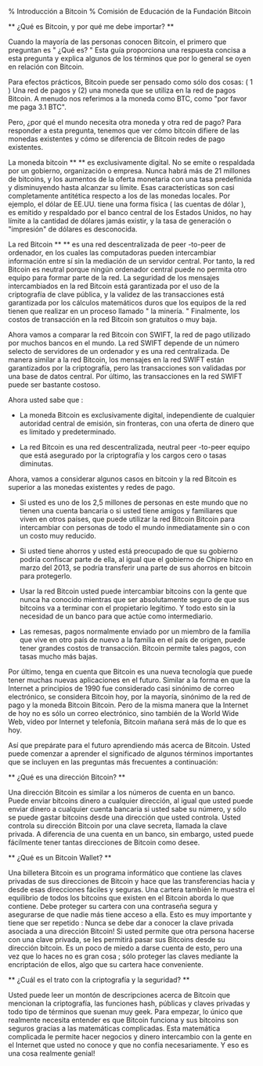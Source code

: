 % Introducción a Bitcoin
% Comisión de Educación de la Fundación Bitcoin

** ¿Qué es Bitcoin, y por qué me debe importar? **

Cuando la mayoría de las personas conocen Bitcoin, el primero que preguntan es " ¿Qué es? " Esta guía proporciona una respuesta concisa a esta pregunta y explica algunos de los términos que por lo general se oyen en relación con Bitcoin.

Para efectos prácticos, Bitcoin puede ser pensado como sólo dos cosas: ( 1 ) Una red de pagos y (2) una moneda que se utiliza en la red de pagos Bitcoin. A menudo nos referimos a la moneda como BTC, como "por favor me paga 3.1 BTC".

Pero, ¿por qué el mundo necesita otra moneda y otra red de pago? Para responder a esta pregunta, tenemos que ver cómo bitcoin difiere de las monedas existentes y cómo se diferencia de Bitcoin redes de pago existentes.

La moneda bitcoin ** ** es exclusivamente digital. No se emite o respaldada por un gobierno, organización o empresa. Nunca habrá más de 21 millones de bitcoins, y los aumentos de la oferta monetaria con una tasa predefinida y disminuyendo hasta alcanzar su límite. Esas características son casi completamente antitética respecto a los de las monedas locales. Por ejemplo, el dólar de EE.UU. tiene una forma física ( las cuentas de dólar ), es emitido y respaldado por el banco central de los Estados Unidos, no hay límite a la cantidad de dólares jamás existir, y la tasa de generación o "impresión" de dólares es desconocida.

La red Bitcoin ** ** es una red descentralizada de peer -to-peer de ordenador, en los cuales las computadoras pueden intercambiar información entre sí sin la mediación de un servidor central. Por tanto, la red Bitcoin es neutral porque ningún ordenador central puede no permita otro equipo para formar parte de la red. La seguridad de los mensajes intercambiados en la red Bitcoin está garantizada por el uso de la criptografía de clave pública, y la validez de las transacciones está garantizada por los cálculos matemáticos duros que los equipos de la red tienen que realizar en un proceso llamado " la minería. " Finalmente, los costos de transacción en la red Bitcoin son gratuitos o muy baja.

Ahora vamos a comparar la red Bitcoin con SWIFT, la red de pago utilizado por muchos bancos en el mundo. La red SWIFT depende de un número selecto de servidores de un ordenador y es una red centralizada. De manera similar a la red Bitcoin, los mensajes en la red SWIFT están garantizados por la criptografía, pero las transacciones son validadas por una base de datos central. Por último, las transacciones en la red SWIFT puede ser bastante costoso.

Ahora usted sabe que :

- La moneda Bitcoin es exclusivamente digital, independiente de cualquier autoridad central de emisión, sin fronteras, con una oferta de dinero que es limitado y predeterminado.

- La red Bitcoin es una red descentralizada, neutral peer -to-peer equipo que está asegurado por la criptografía y los cargos cero o tasas diminutas.


Ahora, vamos a considerar algunos casos en bitcoin y la red Bitcoin es superior a las monedas existentes y redes de pago.

- Si usted es uno de los 2,5 millones de personas en este mundo que no tienen una cuenta bancaria o si usted tiene amigos y familiares que viven en otros países, que puede utilizar la red Bitcoin Bitcoin para intercambiar con personas de todo el mundo inmediatamente sin o con un costo muy reducido.

- Si usted tiene ahorros y usted está preocupado de que su gobierno podría confiscar parte de ella, al igual que el gobierno de Chipre hizo en marzo del 2013, se podría transferir una parte de sus ahorros en bitcoin para protegerlo.

- Usar la red Bitcoin usted puede intercambiar bitcoins con la gente que nunca ha conocido mientras que ser absolutamente seguro de que sus bitcoins va a terminar con el propietario legítimo. Y todo esto sin la necesidad de un banco para que actúe como intermediario.

- Las remesas, pagos normalmente enviado por un miembro de la familia que vive en otro país de nuevo a la familia en el país de origen, puede tener grandes costos de transacción. Bitcoin permite tales pagos, con tasas mucho más bajas.

Por último, tenga en cuenta que Bitcoin es una nueva tecnología que puede tener muchas nuevas aplicaciones en el futuro. Similar a la forma en que la Internet a principios de 1990 fue considerado casi sinónimo de correo electrónico, se considera Bitcoin hoy, por la mayoría, sinónimo de la red de pago y la moneda Bitcoin Bitcoin. Pero de la misma manera que la Internet de hoy no es sólo un correo electrónico, sino también de la World Wide Web, video por Internet y telefonía, Bitcoin mañana será más de lo que es hoy.

Así que prepárate para el futuro aprendiendo más acerca de Bitcoin. Usted puede comenzar a aprender el significado de algunos términos importantes que se incluyen en las preguntas más frecuentes a continuación:

** ¿Qué es una dirección Bitcoin? **

Una dirección Bitcoin es similar a los números de cuenta en un banco. Puede enviar bitcoins dinero a cualquier dirección, al igual que usted puede enviar dinero a cualquier cuenta bancaria si usted sabe su número, y sólo se puede gastar bitcoins desde una dirección que usted controla. Usted controla su dirección Bitcoin por una clave secreta, llamada la clave privada. A diferencia de una cuenta en un banco, sin embargo, usted puede fácilmente tener tantas direcciones de Bitcoin como desee.

** ¿Qué es un Bitcoin Wallet? **

Una billetera Bitcoin es un programa informático que contiene las claves privadas de sus direcciones de Bitcoin y hace que las transferencias hacia y desde esas direcciones fáciles y seguras. Una cartera también le muestra el equilibrio de todos los bitcoins que existen en el Bitcoin aborda lo que contiene. Debe proteger su cartera con una contraseña segura y asegurarse de que nadie más tiene acceso a ella. Esto es muy importante y tiene que ser repetido : Nunca se debe dar a conocer la clave privada asociada a una dirección Bitcoin! Si usted permite que otra persona hacerse con una clave privada, se les permitirá pasar sus Bitcoins desde su dirección bitcoin. Es un poco de miedo a darse cuenta de esto, pero una vez que lo haces no es gran cosa ; sólo proteger las claves mediante la encriptación de ellos, algo que su cartera hace conveniente.

** ¿Cuál es el trato con la criptografía y la seguridad? **

Usted puede leer un montón de descripciones acerca de Bitcoin que mencionan la criptografía, las funciones hash, públicas y claves privadas y todo tipo de términos que suenan muy geek. Para empezar, lo único que realmente necesita entender es que Bitcoin funciona y sus bitcoins son seguros gracias a las matemáticas complicadas. Esta matemática complicada le permite hacer negocios y dinero intercambio con la gente en el Internet que usted no conoce y que no confía necesariamente. Y eso es una cosa realmente genial!